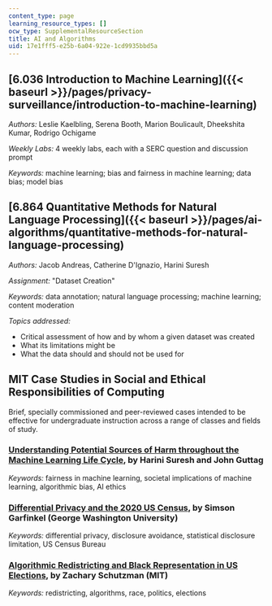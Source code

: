 ```yaml
---
content_type: page
learning_resource_types: []
ocw_type: SupplementalResourceSection
title: AI and Algorithms
uid: 17e1fff5-e25b-6a04-922e-1cd9935bbd5a
---
```


[6.036 Introduction to Machine Learning]({{< baseurl >}}/pages/privacy-surveillance/introduction-to-machine-learning)
---------------------------------------------------------------------------------------------------------------------

_Authors:_ Leslie Kaelbling, Serena Booth, Marion Boulicault, Dheekshita Kumar, Rodrigo Ochigame

_Weekly Labs:_ 4 weekly labs, each with a SERC question and discussion prompt

_Keywords:_ machine learning; bias and fairness in machine learning; data bias; model bias

[6.864 Quantitative Methods for Natural Language Processing]({{< baseurl >}}/pages/ai-algorithms/quantitative-methods-for-natural-language-processing)
------------------------------------------------------------------------------------------------------------------------------------------------------

_Authors:_ Jacob Andreas, Catherine D'Ignazio, Harini Suresh

_Assignment:_ "Dataset Creation"

_Keywords:_ data annotation; natural language processing; machine learning; content moderation

_Topics addressed:_

*   Critical assessment of how and by whom a given dataset was created
*   What its limitations might be
*   What the data should and should not be used for

MIT Case Studies in Social and Ethical Responsibilities of Computing
--------------------------------------------------------------------

Brief, specially commissioned and peer-reviewed cases intended to be effective for undergraduate instruction across a range of classes and fields of study.

### [Understanding Potential Sources of Harm throughout the Machine Learning Life Cycle](https://mit-serc.pubpub.org/pub/potential-sources-of-harm-throughout-the-machine-learning-life-cycle/release/2), by Harini Suresh and John Guttag

_Keywords:_ fairness in machine learning, societal implications of machine learning, algorithmic bias, AI ethics

### [Differential Privacy and the 2020 US Census](https://mit-serc.pubpub.org/pub/differential-privacy-2020-us-census/release/1), by Simson Garfinkel (George Washington University)

_Keywords:_ differential privacy, disclosure avoidance, statistical disclosure limitation, US Census Bureau

### [Algorithmic Redistricting and Black Representation in US Elections](https://mit-serc.pubpub.org/pub/algorithmic-redistricting-in-us-elections/release/1), by Zachary Schutzman (MIT)

_Keywords:_ redistricting, algorithms, race, politics, elections